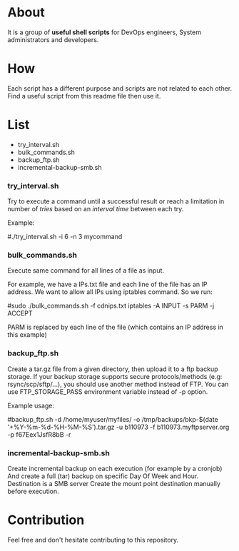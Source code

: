 # About
It is a group of **useful shell scripts** for DevOps engineers, System administrators and developers.

# How
Each script has a different purpose and scripts are not related to each other.
Find a useful script from this readme file then use it.

# List
+ try_interval.sh
+ bulk_commands.sh
+ backup_ftp.sh
+ incremental-backup-smb.sh

### try_interval.sh
Try to execute a command until a successful result or reach a limitation in number of *tries* based on an *interval time* between each try.

Example:

#./try_interval.sh -i 6 -n 3 mycommand

### bulk_commands.sh
Execute same command for all lines of a file as input.

For example, we have a IPs.txt file and each line of the file has an IP address. We want to allow all IPs using iptables command. So we run:

#sudo ./bulk_commands.sh -f cdnips.txt iptables -A INPUT -s PARM -j ACCEPT

PARM is replaced by each line of the file (which contains an IP address in this example)

### backup_ftp.sh
Create a tar.gz file from a given directory, then upload it to a ftp backup storage.
If your backup storage supports secure protocols/methods (e.g: rsync/scp/sftp/...), you should use another method instead of FTP.
You can use FTP_STORAGE_PASS environment variable instead of -p option.

Example usage:

#backup_ftp.sh -d /home/myuser/myfiles/ -o /tmp/backups/bkp-$(date '+%Y-%m-%d-%H-%M-%S').tar.gz -u b110973 -f b110973.myftpserver.org -p f67Eex1JsfR8bB -r

### incremental-backup-smb.sh
Create incremental backup on each execution (for example by a cronjob) And create a full (tar) backup on specific Day Of Week and Hour.
Destination is a SMB server
Create the mount point destination manually before execution.

# Contribution
Feel free and don't hesitate contributing to this repository.
